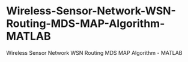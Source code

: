 # Wireless-Sensor-Network-WSN-Routing-MDS-MAP-Algorithm-MATLAB
Wireless Sensor Network WSN Routing MDS MAP Algorithm - MATLAB
